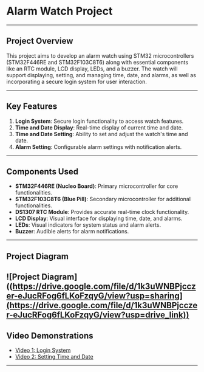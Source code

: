 # Alarm Watch Project

---

## Project Overview

This project aims to develop an alarm watch using STM32 microcontrollers (STM32F446RE and STM32F103C8T6) along with essential components like an RTC module, LCD display, LEDs, and a buzzer. The watch will support displaying, setting, and managing time, date, and alarms, as well as incorporating a secure login system for user interaction.

---

## Key Features

1. **Login System**: Secure login functionality to access watch features.
2. **Time and Date Display**: Real-time display of current time and date.
3. **Time and Date Setting**: Ability to set and adjust the watch's time and date.
4. **Alarm Setting**: Configurable alarm settings with notification alerts.

---

## Components Used

- **STM32F446RE (Nucleo Board)**: Primary microcontroller for core functionalities.
- **STM32F103C8T6 (Blue Pill)**: Secondary microcontroller for additional functionalities.
- **DS1307 RTC Module**: Provides accurate real-time clock functionality.
- **LCD Display**: Visual interface for displaying time, date, and alarms.
- **LEDs**: Visual indicators for system status and alarm alerts.
- **Buzzer**: Audible alerts for alarm notifications.

---

## Project Diagram

![Project Diagram]((https://drive.google.com/file/d/1k3uWNBPjcczer-eJucRFog6fLKoFzqyG/view?usp=sharing](https://drive.google.com/file/d/1k3uWNBPjcczer-eJucRFog6fLKoFzqyG/view?usp=drive_link))
---

## Video Demonstrations

- [Video 1: Login System](https://youtu.be/z-hS42_X_RI)
- [Video 2: Setting Time and Date]((https://youtu.be/knq9ZxdIkco))



---
